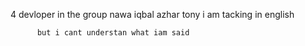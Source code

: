 4 devloper in the group
nawa 
iqbal
azhar
tony
              i am tacking in english

	      but i cant understan what iam said 









